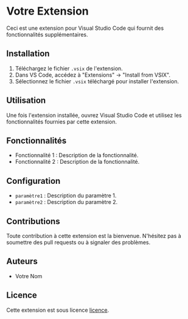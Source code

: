 # Votre Extension

Ceci est une extension pour Visual Studio Code qui fournit des fonctionnalités supplémentaires.

## Installation

1. Téléchargez le fichier `.vsix` de l'extension.
2. Dans VS Code, accédez à "Extensions" -> "Install from VSIX".
3. Sélectionnez le fichier `.vsix` téléchargé pour installer l'extension.

## Utilisation

Une fois l'extension installée, ouvrez Visual Studio Code et utilisez les fonctionnalités fournies par cette extension.

## Fonctionnalités

- Fonctionnalité 1 : Description de la fonctionnalité.
- Fonctionnalité 2 : Description de la fonctionnalité.

## Configuration

- `paramètre1` : Description du paramètre 1.
- `paramètre2` : Description du paramètre 2.

## Contributions

Toute contribution à cette extension est la bienvenue. N'hésitez pas à soumettre des pull requests ou à signaler des problèmes.

## Auteurs

- Votre Nom

## Licence

Cette extension est sous licence [licence](link).
